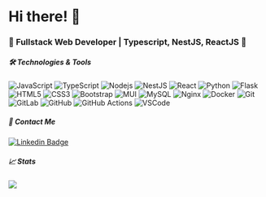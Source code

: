 <h1>Hi there! 👋</h1>
<h3>🚀 Fullstack Web Developer | Typescript, NestJS, ReactJS 🚀</h3>

<h5>🛠 Technologies & Tools</h5>

![JavaScript](https://img.shields.io/badge/-JavaScript-black?style=flat-square&logo=javascript)
![TypeScript](https://img.shields.io/badge/-TypeScript-007ACC?style=flat-square&logo=typescript&logoColor=white)
![Nodejs](https://img.shields.io/badge/-Nodejs-339933?style=flat-square&logo=Node.js&logoColor=white)
![NestJS](https://img.shields.io/badge/-NestJS-ed2945?style=flat-square&logo=nestjs&logoColor=white)
![React](https://img.shields.io/badge/-React-222222?style=flat-square&logo=react&logoColor=61DAFB)
![Python](https://img.shields.io/badge/-Python-3776AB?style=flat-square&logo=Python&logoColor=white)
![Flask](https://img.shields.io/badge/-Flask-black?style=flat-square&logo=Flask&logoColor=white)
![HTML5](https://img.shields.io/badge/-HTML5-E34F26?style=flat-square&logo=html5&logoColor=white)
![CSS3](https://img.shields.io/badge/-CSS3-1572B6?style=flat-square&logo=css3)
![Bootstrap](https://img.shields.io/badge/-Bootstrap-563D7C?style=flat-square&logo=bootstrap)
![MUI](https://img.shields.io/badge/-MUI-2496ED?style=flat-square&logo=mui&logoColor=white)
![MySQL](https://img.shields.io/badge/-MySQL-4479A1?style=flat-square&logo=MySQL&logoColor=white)
![Nginx](https://img.shields.io/badge/-Nginx-009639?style=flat-square&logo=NGINX&logoColor=white)
![Docker](https://img.shields.io/badge/-Docker-2496ED?style=flat-square&logo=Docker&logoColor=white)
![Git](https://img.shields.io/badge/-Git-F05032?style=flat-square&logo=git&logoColor=white)
![GitLab](https://img.shields.io/badge/-GitLab-FCA121?style=flat-square&logo=gitlab)
![GitHub](https://img.shields.io/badge/-GitHub-181717?style=flat-square&logo=github)
![GitHub Actions](https://img.shields.io/badge/-Actions-2088FF?style=flat-square&logo=Github+Actions&logoColor=white)
![VSCode](https://img.shields.io/badge/-VSCode-007ACC?style=flat-square&logo=visual-studio-code&logoColor=white)

<h5>💬 Contact Me </h5>

[![Linkedin Badge](https://img.shields.io/badge/-Aljaz%20Oblonsek%20-blue?style=flat-square&logo=Linkedin&logoColor=white&link=https://www.linkedin.com/in/aljaz-oblonsek)](https://www.linkedin.com/in/aljaz-oblonsek)

<h5>📈 Stats</h5>
<a href="https://github.com/AljazOblonsek">
  <img src="https://github-readme-stats.vercel.app/api/top-langs/?username=AljazOblonsek&layout=compact" />
</a>
